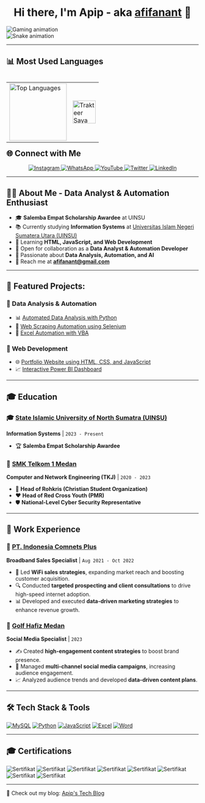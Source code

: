 <h1 align="center">Hi there, I'm Apip - aka <a href="https://www.kompasiana.com/afifanant/6506c2b16e14f123b9006972/siapakah-afif-ananta">afifanant</a> 👋</h1>

![Gaming animation](https://user-images.githubusercontent.com/22107794/139580686-887df369-edb8-4bc8-b607-4fbf6d7e4866.gif)  
![Snake animation](https://github.com/afifanant/afifanant/blob/main/github-contribution-grid-snake-dark.svg)  

---

## 📊 Most Used Languages  
<table align="left">
  <tr>
    <td>
        <img src="https://camo.githubusercontent.com/dec663b95a4b88276d10a9fd4f3cade4c98088ff9426b07025fe518cd2a0c700/68747470733a2f2f6769746875622d726561646d652d73746174732e76657263656c2e6170702f6170692f746f702d6c616e67732f3f757365726e616d653d616e68617273616a61266c61796f75743d636f6d70616374267468656d653d64726163756c61" alt="Top Languages" height="150">
    </td>
    <td>
        <a href="https://trakteer.id/afifanant" target="_blank">
            <img src="https://cdn.trakteer.id/images/embed/trbtn-red-6.png" alt="Trakteer Saya" height="60">
        </a>
    </td>
  </tr>
</table>

---




## 🌐 Connect with Me  
<p align="center">
    <a href="https://instagram.com/afifanant" target="_blank">
        <img src="https://img.shields.io/badge/Instagram-E4405F?style=for-the-badge&logo=instagram&logoColor=white" alt="Instagram">
    </a>
    <a href="https://wa.me/6282361464415" target="_blank">
        <img src="https://img.shields.io/badge/WhatsApp-25D366?style=for-the-badge&logo=whatsapp&logoColor=white" alt="WhatsApp">
    </a>
    <a href="https://www.youtube.com/channel/UC0Mmt4RIdFw6oCiBKjP5Upw" target="_blank">
        <img src="https://img.shields.io/badge/YouTube-FF0000?style=for-the-badge&logo=youtube&logoColor=white" alt="YouTube">
    </a>
    <a href="https://twitter.com/afifanant" target="_blank">
        <img src="https://img.shields.io/badge/Twitter-1DA1F2?style=for-the-badge&logo=twitter&logoColor=white" alt="Twitter">
    </a>
    <a href="https://www.linkedin.com/in/afifanant" target="_blank">
        <img src="https://img.shields.io/badge/LinkedIn-0077B5?style=for-the-badge&logo=linkedin&logoColor=white" alt="LinkedIn">
    </a>
</p>

---

## 👨‍💻 About Me - Data Analyst & Automation Enthusiast
- 🎓 **Salemba Empat Scholarship Awardee** at UINSU  
- 📚 Currently studying **Information Systems** at [Universitas Islam Negeri Sumatera Utara (UINSU)](https://uinsu.ac.id/)  
- 🌱 Learning **HTML, JavaScript, and Web Development**  
- 👯 Open for collaboration as a **Data Analyst & Automation Developer**  
- 🤖 Passionate about **Data Analysis, Automation, and AI**  
- 📩 Reach me at **afifanant@gmail.com**  

---

## 🚀 Featured Projects:
### 🔹 Data Analysis & Automation
- 📊 [Automated Data Analysis with Python](https://github.com/afifanant/data-analysis-python)
- 🤖 [Web Scraping Automation using Selenium](https://github.com/afifanant/web-scraping-automation)
- 📑 [Excel Automation with VBA](https://github.com/afifanant/excel-automation-vba)

### 🔹 Web Development
- 🌐 [Portfolio Website using HTML, CSS, and JavaScript](https://github.com/afifanant/portfolio-website)
- 📈 [Interactive Power BI Dashboard](https://github.com/afifanant/powerbi-dashboard)

---

## 🎓 Education  
### 🎓 [State Islamic University of North Sumatra (UINSU)](https://uinsu.ac.id/)  
**Information Systems** | `2023 - Present`  
- 🏆 **Salemba Empat Scholarship Awardee**  

### 🏫 [SMK Telkom 1 Medan](https://web.smktelkommedan.sch.id)  
**Computer and Network Engineering (TKJ)** | `2020 - 2023`  
- 🙏 **Head of Rohkris (Christian Student Organization)**  
- ❤️ **Head of Red Cross Youth (PMR)**  
- 🛡 **National-Level Cyber Security Representative**  

---

## 💼 Work Experience  
### 🏢 [PT. Indonesia Comnets Plus](http://plniconplus.co.id)  
**Broadband Sales Specialist** | `Aug 2021 - Oct 2022`  
- 📡 Led **WiFi sales strategies**, expanding market reach and boosting customer acquisition.  
- 🔍 Conducted **targeted prospecting and client consultations** to drive high-speed internet adoption.  
- 📊 Developed and executed **data-driven marketing strategies** to enhance revenue growth.  

### 📱 [Golf Hafiz Medan](https://www.instagram.com/golf_hafizmedan/)  
**Social Media Specialist** | `2023`  
- ✍️ Created **high-engagement content strategies** to boost brand presence.  
- 📢 Managed **multi-channel social media campaigns**, increasing audience engagement.  
- 📈 Analyzed audience trends and developed **data-driven content plans**.  

---

## 🛠 Tech Stack & Tools  
[![MySQL](https://img.shields.io/badge/MySQL-4479A1?style=for-the-badge&logo=mysql&logoColor=white)](#)
[![Python](https://img.shields.io/badge/Python-3776AB?style=for-the-badge&logo=python&logoColor=white)](#)
[![JavaScript](https://img.shields.io/badge/JavaScript-F7DF1E?style=for-the-badge&logo=javascript&logoColor=black)](#)
[![Excel](https://img.shields.io/badge/Microsoft_Excel-217346?style=for-the-badge&logo=microsoft-excel&logoColor=white)](#)
[![Word](https://img.shields.io/badge/Microsoft_Word-2B5797?style=for-the-badge&logo=microsoft-word&logoColor=white)](#)

---

## 🎓 Certifications
![Sertifikat](https://github.com/afifanant/afifanant/raw/main/sertifikat/sertifikat-0.png)
![Sertifikat](https://github.com/afifanant/afifanant/raw/main/sertifikat/sertifikat-1.png)
![Sertifikat](https://github.com/afifanant/afifanant/raw/main/sertifikat/sertifikat-2.png)
![Sertifikat](https://github.com/afifanant/afifanant/raw/main/sertifikat/sertifikat-3.png)
![Sertifikat](https://github.com/afifanant/afifanant/raw/main/sertifikat/sertifikat-4.png)
![Sertifikat](https://github.com/afifanant/afifanant/raw/main/sertifikat/sertifikat-5.png)
![Sertifikat](https://github.com/afifanant/afifanant/raw/main/sertifikat/sertifikat-6.png)
![Sertifikat](https://github.com/afifanant/afifanant/raw/main/sertifikat/sertifikat-7.png)

---

🔗 Check out my blog: [Apip's Tech Blog](https://yourblog.com)
